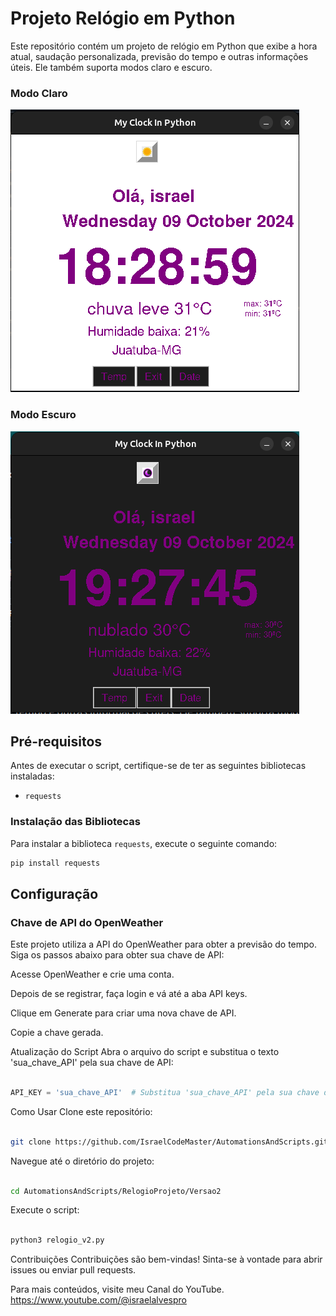 # Projeto Relógio em Python

Este repositório contém um projeto de relógio em Python que exibe a hora atual, saudação personalizada, previsão do tempo e outras informações úteis. Ele também suporta modos claro e escuro.

### Modo Claro
![Relógio em Modo Claro](https://github.com/IsraelCodeMaster/AutomationsAndScripts/blob/58938a5418864949ee476091f7e6a1cbd4d4a68a/Relogio_Python/Versao2/Screenshot%20from%202024-10-09%2018-29-14.png)

### Modo Escuro
![Relógio em Modo Escuro](https://github.com/IsraelCodeMaster/AutomationsAndScripts/blob/fb65efdf6a3e6ef4dcdff32d7b5406bb872db996/Relogio%20em%20python/Versao2/Screenshot%20from%202024-10-09%2019-27-51.png)


## Pré-requisitos

Antes de executar o script, certifique-se de ter as seguintes bibliotecas instaladas:

- `requests`

### Instalação das Bibliotecas

Para instalar a biblioteca `requests`, execute o seguinte comando:

```sh
pip install requests
```

## Configuração ##

### Chave de API do OpenWeather ###

Este projeto utiliza a API do OpenWeather para obter a previsão do tempo. Siga os passos abaixo para obter sua chave de API:

Acesse OpenWeather e crie uma conta.

Depois de se registrar, faça login e vá até a aba API keys.

Clique em Generate para criar uma nova chave de API.

Copie a chave gerada.

Atualização do Script
Abra o arquivo do script e substitua o texto 'sua_chave_API' pela sua chave de API:

```python

API_KEY = 'sua_chave_API'  # Substitua 'sua_chave_API' pela sua chave de API
```
Como Usar
Clone este repositório:

```sh

git clone https://github.com/IsraelCodeMaster/AutomationsAndScripts.git
```
Navegue até o diretório do projeto:
```sh

cd AutomationsAndScripts/RelogioProjeto/Versao2
```
Execute o script:
```sh

python3 relogio_v2.py
```

Contribuições
Contribuições são bem-vindas! Sinta-se à vontade para abrir issues ou enviar pull requests.

Para mais conteúdos, visite meu Canal do YouTube. https://www.youtube.com/@israelalvespro
